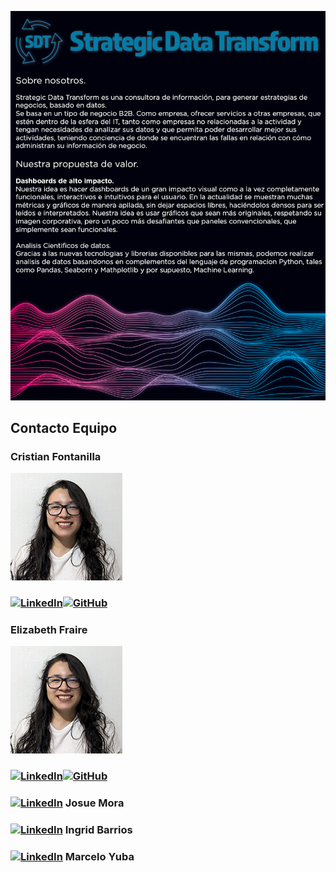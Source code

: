 ![rendered image description](imagenes/readme.jpg)

## Contacto Equipo
<h3>Cristian Fontanilla</h3>
<p><img src = "scr/fotoEli.jpg"><p>
<h3><a href="https://www.linkedin.com/in/cristian-fontanilla-2231bb1ab/"><img alt="LinkedIn" src="https://img.shields.io/badge/LinkedIn-blue?style=flat-square&logo=linkedin"><a href="https://www.linkedin.com/in/cristian-fontanilla-2231bb1ab/"><img alt="GitHub" src="https://img.shields.io/badge/GitHub-black?style=flat-square&logo=github"></a> </h3>
<h3>Elizabeth Fraire</h3>
<p><img src = "scr/fotoEli.jpg"><p>
<h3><a href="https://www.linkedin.com/in/elizabeth-fraire-a830bb234/"><img alt="LinkedIn" src="https://img.shields.io/badge/LinkedIn-blue?style=flat-square&logo=linkedin"><a href="https://github.com/Bethcosima"><img alt="GitHub" src="https://img.shields.io/badge/GitHub-black?style=flat-square&logo=github"></a> </h3></a></h3>
<h3><a href="https://www.linkedin.com/in/josue-mora-8778bb1b7/"><img alt="LinkedIn" src="https://img.shields.io/badge/LinkedIn-blue?style=flat-square&logo=linkedin"></a> Josue Mora</h3>
<h3><a href="https://www.linkedin.com/in/ingrid-barrios-v-dataing/"><img alt="LinkedIn" src="https://img.shields.io/badge/LinkedIn-blue?style=flat-square&logo=linkedin"></a> Ingrid Barrios</h3>
<h3><a href="www.linkedin.com/in/marcelo-yuba"><img alt="LinkedIn" src="https://img.shields.io/badge/LinkedIn-blue?style=flat-square&logo=linkedin"></a> Marcelo Yuba</h3>
